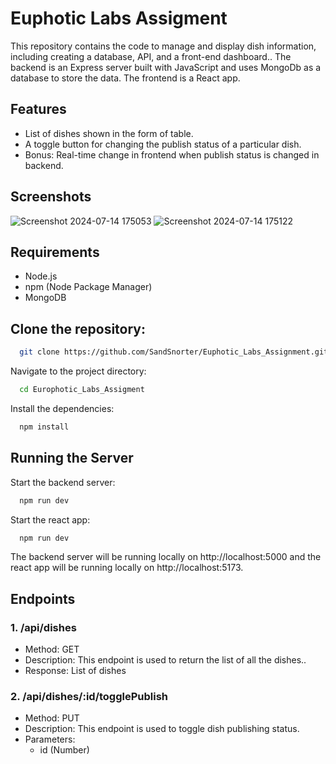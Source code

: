 # Euphotic Labs Assigment
This repository contains the code to manage and display dish information, including creating a database, API, and a front-end dashboard.. The backend is an Express server built with JavaScript and uses MongoDb as a database to store the data. The frontend is a React app.

## Features
- List of dishes shown in the form of table.
- A toggle button for changing the publish status of a particular dish.
- Bonus: Real-time change in frontend when publish status is changed in backend.

## Screenshots

![Screenshot 2024-07-14 175053](https://github.com/user-attachments/assets/f61370f6-e173-4532-83ff-babd49e400cb)
![Screenshot 2024-07-14 175122](https://github.com/user-attachments/assets/f50ea4cf-6b72-4009-85ac-a0e4d160150d)

## Requirements
- Node.js
- npm (Node Package Manager)
- MongoDB

## Clone the repository:

```bash
  git clone https://github.com/SandSnorter/Euphotic_Labs_Assignment.git
```

Navigate to the project directory:

```bash
  cd Europhotic_Labs_Assigment
```
Install the dependencies:

```bash
  npm install
```
## Running the Server

Start the backend server:

```bash
  npm run dev
```

Start the react app:

```bash
  npm run dev
```

The backend server will be running locally on http://localhost:5000 and the react app will be running locally on http://localhost:5173.

## Endpoints
### 1. /api/dishes
- Method: GET
- Description: This endpoint is used to return the list of all the dishes..
- Response: List of dishes
  
### 2. /api/dishes/:id/togglePublish
- Method: PUT
- Description: This endpoint is used to toggle dish publishing status.
- Parameters:
    - id (Number)

